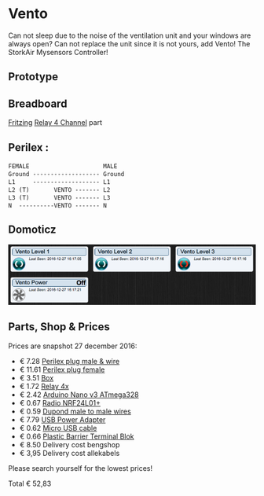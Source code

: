 # Vento

Can not sleep due to the noise of the ventilation unit and your windows are always open? Can not replace the unit since it is not yours, add Vento! The StorkAir Mysensors Controller!
## Prototype


## Breadboard

[Fritzing](http://fritzing.org)
[Relay 4 Channel](https://timgolisch.wordpress.com/2015/09/12/fritzing-4-channel-relay-part/) part

## Perilex :

```
FEMALE                     MALE
Ground ------------------- Ground
L1     ------------------- L1
L2 (T)       VENTO ------- L2
L3 (T)       VENTO ------- L3
N  ----------VENTO ------- N
```

## Domoticz

![Domoticz](https://raw.githubusercontent.com/Tristan79/Vento/master/resources/domoticz.png)
 
## Parts, Shop & Prices 

Prices are snapshot 27 december 2016:

 * € 7.28 [Perilex plug male & wire](http://www.bengshop.nl/detailitem.php?articletext=RATIO+PERILEX+AANSLUITSNOER+2M+6A+GROEN+&sess=&shop=0&lang=nl&art_id=13006284)
 * € 11.61 [Perilex plug female](http://www.bengshop.nl/detailitem.php?articletext=ABL+SURSUM+PERILEX+16A+KOPPELCONTACTSTOP+WIT+&sess=&shop=0&lang=nl&art_id=12987480)
 * € 3.51 [Box](http://www.bengshop.nl/detailitem.php?sess=&shop=5&lang=nl&art_id=14614105) 
 * € 1.72 [Relay 4x](https://nl.aliexpress.com/item/1pcs-lot-4-channel-relay-module-4-channel-relay-control-board-with-optocoupler-Relay-Output-4/32325541816.html)
 * € 2.42 [Arduino Nano v3 ATmega328](https://nl.aliexpress.com/item/Free-Shipping-1PCS-LOT-For-arduino-Nano-3-0-Atmel-ATmega328-Mini-USB-Board/32773364249.html)
 * € 0.67 [Radio NRF24L01+](https://nl.aliexpress.com/item/1pcs-lot-Black-nrf24l01-wireless-module-24l01-2-4g-wireless-module-black-diamond-free-shipping/32649100793.html)
 * € 0.59 [Dupond male to male wires](https://nl.aliexpress.com/item/40pcs-lot-10cm-2-54mm-1pin-Female-to-Male-jumper-wire-Dupont-cable/32566136519.html)
 * € 7.79 [USB Power Adapter](https://www.allekabels.nl/usb-lader/4508/1196134/usb-thuislader-1000-ma.html)
 * € 0.62 [Micro USB cable](https://nl.aliexpress.com/item/Micro-USB-Cable-1m-OD-3-5mm-Available-in-Black-or-White/32599608580.html)
 * € 0.66 [Plastic Barrier Terminal Blok](https://nl.aliexpress.com/item/10A-2-Position-Wire-Connector-Plastic-Barrier-Terminal-Block-High-Quality/32714811508.html)
 * € 8.50 Delivery cost bengshop 
 * € 3,95 Delivery cost allekabels
 
Please search yourself for the lowest prices!
 
Total € 52,83


 